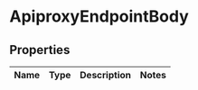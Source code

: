# ApiproxyEndpointBody

## Properties
Name | Type | Description | Notes
------------ | ------------- | ------------- | -------------
